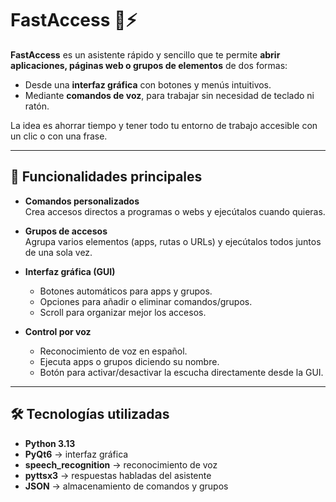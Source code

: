 # FastAccess 🎤⚡

**FastAccess** es un asistente rápido y sencillo que te permite **abrir aplicaciones, páginas web o grupos de elementos** de dos formas:

- Desde una **interfaz gráfica** con botones y menús intuitivos.  
- Mediante **comandos de voz**, para trabajar sin necesidad de teclado ni ratón.  

La idea es ahorrar tiempo y tener todo tu entorno de trabajo accesible con un clic o con una frase.

---

## 🚀 Funcionalidades principales

- **Comandos personalizados**  
  Crea accesos directos a programas o webs y ejecútalos cuando quieras.

- **Grupos de accesos**  
  Agrupa varios elementos (apps, rutas o URLs) y ejecútalos todos juntos de una sola vez.

- **Interfaz gráfica (GUI)**  
  - Botones automáticos para apps y grupos.  
  - Opciones para añadir o eliminar comandos/grupos.  
  - Scroll para organizar mejor los accesos.

- **Control por voz**  
  - Reconocimiento de voz en español.  
  - Ejecuta apps o grupos diciendo su nombre.  
  - Botón para activar/desactivar la escucha directamente desde la GUI.  

---

## 🛠️ Tecnologías utilizadas

- **Python 3.13**
- **PyQt6** → interfaz gráfica
- **speech_recognition** → reconocimiento de voz
- **pyttsx3** → respuestas habladas del asistente
- **JSON** → almacenamiento de comandos y grupos
